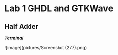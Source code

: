 # Lab 1 GHDL and GTKWave

## Half Adder 
***Terminal***

![image](pictures/Screenshot (277).png)




